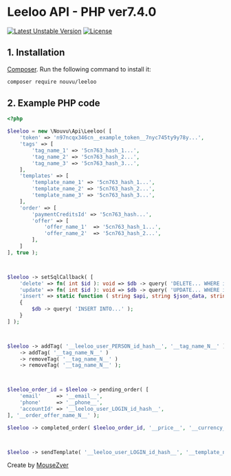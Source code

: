 Leeloo API - PHP ver7.4.0
=================
[![Latest Unstable Version](https://poser.pugx.org/nouvu/leeloo/v/stable)](https://packagist.org/packages/nouvu/leeloo) [![License](https://poser.pugx.org/nouvu/leeloo/license)](//packagist.org/packages/nouvu/leeloo)

## 1. Installation
[Composer](http://getcomposer.org). Run the following command to install it:
```sh
composer require nouvu/leeloo
```

## 2. Example PHP code
```php
<?php

$leeloo = new \Nouvu\Api\Leeloo( [
	'token' => 'n97ncqx346cn__example_token__7nyc745ty9y78y...',
	'tags' => [
		'tag_name_1' => '5cn763_hash_1...',
		'tag_name_2' => '5cn763_hash_2...',
		'tag_name_3' => '5cn763_hash_3...',
	],
	'templates' => [
		'template_name_1' => '5cn763_hash_1...',
		'template_name_2' => '5cn763_hash_2...',
		'template_name_3' => '5cn763_hash_3...',
	],
	'order' => [
		'paymentCreditsId' => '5cn763_hash...',
		'offer' => [
			'offer_name_1'	=> '5cn763_hash_1...',
			'offer_name_2'	=> '5cn763_hash_2...',
		],
	]
], true );



$leeloo -> setSqlCallback( [
	'delete' => fn( int $id ): void => $db -> query( 'DELETE... WHERE id = ' . $id ),
	'update' => fn( int $id ): void => $db -> query( 'UPDATE... WHERE id = ' . $id ),
	'insert' => static function ( string $api, string $json_data, string $request, string $json_response ) use ( $db ): void
	{
		$db -> query( 'INSERT INTO...' );
	}
] );



$leeloo -> addTag( '__leeloo_user_PERSON_id_hash__', '__tag_name_N__' )
	-> addTag( '__tag_name_N__' )
	-> removeTag( '__tag_name_N__' )
	-> removeTag( '__tag_name_N__' );



$leeloo_order_id = $leeloo -> pending_order( [
	'email'		=> '__email__', 
	'phone'		=> '__phone__', 
	'accountId'	=> '__leeloo_user_LOGIN_id_hash__',
], '__order_offer_name_N__' );

$leeloo -> completed_order( $leeloo_order_id, '__price__', '__currency__', '__comments__' );



$leeloo -> sendTemplate( '__leeloo_user_LOGIN_id_hash__', '__template_name_N__' );
```

Create by [MouseZver](//php.ru/forum/members/40235)